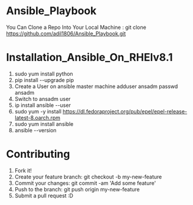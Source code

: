 #               Ansible_Playbook

You Can Clone a Repo Into Your Local Machine : 
git clone https://github.com/adil1806/Ansible_Playbook.git

# Installation_Ansible_On_RHElv8.1
1. sudo yum install python
2. pip install --upgrade pip
3. Create a User on ansible master machine
   adduser ansadm
   passwd ansadm
4. Switch to ansadm user
5. ip install ansible --user
6. sudo yum -y install https://dl.fedoraproject.org/pub/epel/epel-release-latest-8.oarch.rpm
7. sudo yum install ansible
8. ansible --version

# Contributing
1. Fork it!
2. Create your feature branch: git checkout -b my-new-feature
3. Commit your changes: git commit -am 'Add some feature'
4. Push to the branch: git push origin my-new-feature
5. Submit a pull request :D
